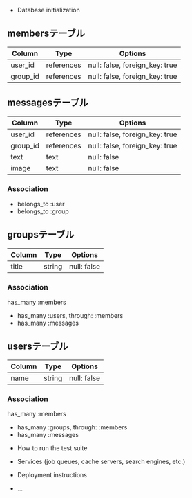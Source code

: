 * Database initialization

## membersテーブル

|Column|Type|Options|
|------|----|-------|
|user_id|references|null: false, foreign_key: true|
|group_id|references|null: false, foreign_key: true|


## messagesテーブル

|Column|Type|Options|
|------|----|-------|
|user_id|references|null: false, foreign_key: true|
|group_id|references|null: false, foreign_key: true|
|text|text|null: false|
|image|text|null: false|

### Association
- belongs_to :user
- belongs_to :group

## groupsテーブル

|Column|Type|Options|
|------|----|-------|
|title|string|null: false|


### Association
  has_many :members
- has_many :users, through: :members
- has_many :messages

## usersテーブル

|Column|Type|Options|
|------|----|-------|
|name|string|null: false|

### Association
  has_many :members
- has_many :groups, through: :members
- has_many :messages

* How to run the test suite

* Services (job queues, cache servers, search engines, etc.)

* Deployment instructions

* ...
